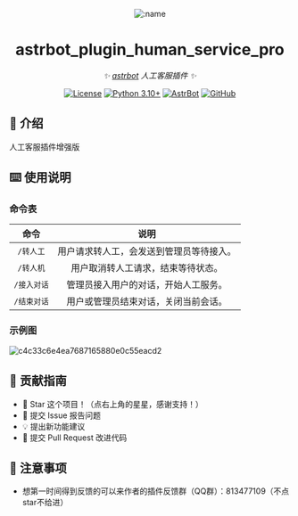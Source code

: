 
<div align="center">

![:name](https://count.getloli.com/@astrbot_plugin_human_service_pro?name=astrbot_plugin_human_service_pro&theme=minecraft&padding=6&offset=0&align=top&scale=1&pixelated=1&darkmode=auto)

# astrbot_plugin_human_service_pro

_✨ [astrbot](https://github.com/AstrBotDevs/AstrBot) 人工客服插件 ✨_  

[![License](https://img.shields.io/badge/License-MIT-green.svg)](https://opensource.org/licenses/MIT)
[![Python 3.10+](https://img.shields.io/badge/Python-3.10%2B-blue.svg)](https://www.python.org/)
[![AstrBot](https://img.shields.io/badge/AstrBot-3.4%2B-orange.svg)](https://github.com/Soulter/AstrBot)
[![GitHub](https://img.shields.io/badge/作者-MegSopern-blue)](https://github.com/MegSopern)

</div>

## 🤝 介绍

人工客服插件增强版

## ⌨️ 使用说明

### 命令表

|     命令      |                    说明                    |
|:-------------:|:---------------------------------------------:|
| `/转人工`     | 用户请求转人工，会发送到管理员等待接入。         |
| `/转人机`     | 用户取消转人工请求，结束等待状态。               |
| `/接入对话`   | 管理员接入用户的对话，开始人工服务。             |
| `/结束对话`   | 用户或管理员结束对话，关闭当前会话。             |

### 示例图

![c4c33c6e4ea7687165880e0c55eacd2](https://github.com/user-attachments/assets/4024faae-3932-4c63-9ceb-b72f785fbb03)

## 👥 贡献指南

- 🌟 Star 这个项目！（点右上角的星星，感谢支持！）
- 🐛 提交 Issue 报告问题
- 💡 提出新功能建议
- 🔧 提交 Pull Request 改进代码

## 📌 注意事项

- 想第一时间得到反馈的可以来作者的插件反馈群（QQ群）：813477109（不点star不给进）
